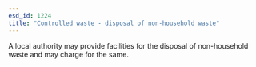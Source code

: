 ```yaml
---
esd_id: 1224
title: "Controlled waste - disposal of non-household waste"
---
```


A local authority may provide facilities for the disposal of non-household waste and may charge for the same.

